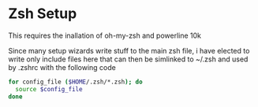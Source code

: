 # Zsh Setup
This requires the inallation of oh-my-zsh and powerline 10k

Since many setup wizards write stuff to the main zsh file, i have elected to
write only include files here that can then be simlinked to ~/.zsh and used by
.zshrc with the following code

```sh
for config_file ($HOME/.zsh/*.zsh); do
  source $config_file
done
```


